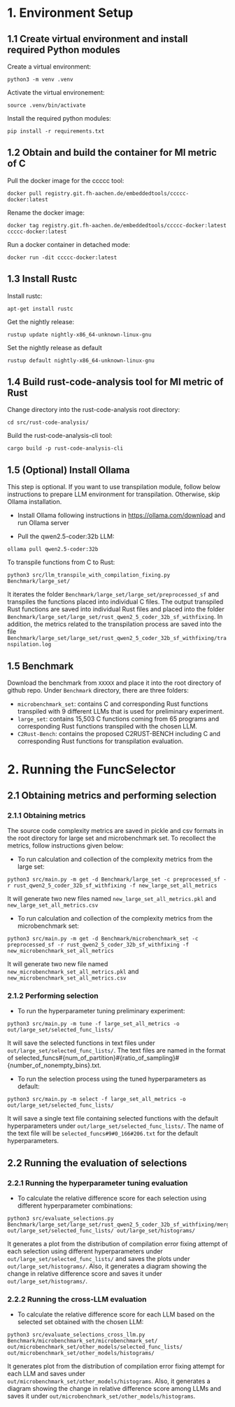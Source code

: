# 1. Environment Setup
## 1.1 Create virtual environment and install required Python modules
Create a virtual environment:
```shell 
python3 -m venv .venv
```
Activate the virtual environement:
```shell 
source .venv/bin/activate
```

Install the required python modules:
```shell
pip install -r requirements.txt
```

## 1.2 Obtain and build the container for MI metric of C

Pull the docker image for the ccccc tool:
```shell
docker pull registry.git.fh-aachen.de/embeddedtools/ccccc-docker:latest
```

Rename the docker image:
```shell
docker tag registry.git.fh-aachen.de/embeddedtools/ccccc-docker:latest ccccc-docker:latest
```

Run a docker container in detached mode:
```shell
docker run -dit ccccc-docker:latest
```

## 1.3 Install Rustc 

Install rustc:
```shell
apt-get install rustc
```

Get the nightly release:
```shell
rustup update nightly-x86_64-unknown-linux-gnu
```

Set the nightly release as default
```shell
rustup default nightly-x86_64-unknown-linux-gnu
```

## 1.4 Build rust-code-analysis tool for MI metric of Rust
Change directory into the rust-code-analysis root directory: 
```shell
cd src/rust-code-analysis/
```

Build the rust-code-analysis-cli tool:
```shell
cargo build -p rust-code-analysis-cli
```

## 1.5 (Optional) Install Ollama
This step is optional. If you want to use transpilation module, follow below instructions to prepare LLM environment for transpilation. Otherwise, skip Ollama installation.
- Install Ollama following instructions in https://ollama.com/download and run Ollama server

- Pull the qwen2.5-coder:32b LLM:
```shell
ollama pull qwen2.5-coder:32b
```
To transpile functions from C to Rust:
```shell
python3 src/llm_transpile_with_compilation_fixing.py Benchmark/large_set/
```

It iterates the folder `Benchmark/large_set/large_set/preprocessed_sf` and transpiles the functions placed into individual C files. The output transpiled Rust functions are saved into individual Rust files and placed into the folder `Benchmark/large_set/large_set/rust_qwen2_5_coder_32b_sf_withfixing`. In addition, the metrics related to the transpilation process are saved into the file `Benchmark/large_set/large_set/rust_qwen2_5_coder_32b_sf_withfixing/transpilation.log`

## 1.5 Benchmark
Download the benchmark from `XXXXX` and place it into the root directory of github repo. Under `Benchmark` directory, there are three folders:

- `microbenchmark_set`: contains C and corresponding Rust functions transpiled with 9 different LLMs that is used for preliminary experiment.<br />
- `large_set`: contains 15,503 C functions coming from 65 programs and corresponding Rust functions transpiled with the chosen LLM.<br />
- `C2Rust-Bench`: contains the proposed C2RUST-BENCH including C and corresponding Rust functions for transpilation evaluation.

# 2. Running the FuncSelector
## 2.1 Obtaining metrics and performing selection 
### 2.1.1 Obtaining metrics

The source code complexity metrics are saved in pickle and csv formats in the root directory for large set and microbenchmark set. To recollect the metrics, follow instructions given below:

- To run calculation and collection of the complexity metrics from the large set:<br > 
```shell 
python3 src/main.py -m get -d Benchmark/large_set -c preprocessed_sf -r rust_qwen2_5_coder_32b_sf_withfixing -f new_large_set_all_metrics
```

It will generate two new files named `new_large_set_all_metrics.pkl` and `new_large_set_all_metrics.csv`

- To run calculation and collection of the complexity metrics from the microbenchmark set: <br >
```shell
python3 src/main.py -m get -d Benchmark/microbenchmark_set -c preprocessed_sf -r rust_qwen2_5_coder_32b_sf_withfixing -f new_microbenchmark_set_all_metrics
```

It will generate two new file named `new_microbenchmark_set_all_metrics.pkl` and `new_microbenchmark_set_all_metrics.csv`

### 2.1.2 Performing selection
- To run the hyperparameter tuning preliminary experiment:<br>
```shell
python3 src/main.py -m tune -f large_set_all_metrics -o out/large_set/selected_func_lists/
```

It will save the selected functions in text files under `out/large_set/selected_func_lists/`. The text files are named in the format of selected_funcs#{num_of_partition}#{ratio_of_sampling}#{number_of_nonempty_bins}.txt.

- To run the selection process using the tuned hyperparameters as default:<br>
```shell
python3 src/main.py -m select -f large_set_all_metrics -o out/large_set/selected_func_lists/
```

It will save a single text file containing selected functions with the default hyperparameters under `out/large_set/selected_func_lists/`. The name of the text file will be `selected_funcs#9#0_166#206.txt` for the default hyperparameters. 


## 2.2 Running the evaluation of selections
### 2.2.1 Running the hyperparameter tuning evaluation
- To calculate the relative difference score for each selection using different hyperparameter combinations: 
```shell
python3 src/evaluate_selections.py Benchmark/large_set/large_set/rust_qwen2_5_coder_32b_sf_withfixing/merged_transpilation.log out/large_set/selected_func_lists/ out/large_set/histograms/
```

It generates a plot from the distribution of compilation error fixing attempt of each selection using different hyperparameters under `out/large_set/selected_func_lists/` and saves the plots under `out/large_set/histograms/`. Also, it generates a diagram showing the change in relative difference score and saves it under `out/large_set/histograms/`.  

### 2.2.2 Running the cross-LLM evaluation
- To calculate the relative difference score for each LLM based on the selected set obtained with the chosen LLM:
```shell
python3 src/evaluate_selections_cross_llm.py Benchmark/microbenchmark_set/microbenchmark_set/ out/microbenchmark_set/other_models/selected_func_lists/ out/microbenchmark_set/other_models/histograms/
```

It generates plot from the distribution of compilation error fixing attempt for each LLM and saves under `out/microbenchmark_set/other_models/histograms`. Also, it generates a diagram showing the change in relative difference score among LLMs and saves it under `out/microbenchmark_set/other_models/histograms`.